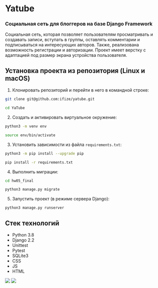 # Yatube
### Социальная сеть для блоггеров на базе Django Framework
Социальная сеть, которая позволяет пользователям просматривать и создавать записи, вступать в группы, оставлять комментарии и подписываться на интересующих авторов. Также, реализована возможность регистрации и авторизации. Проект имеет верстку с адаптацией под размер экрана устройства пользователя.

Установка проекта из репозитория (Linux и macOS)
----------

1. Клонировать репозиторий и перейти в него в командной строке:
```bash
git clone git@github.com:ifize/yatube.git

cd YaTube
```
2. Cоздать и активировать виртуальное окружение:
```bash
python3 -m venv env

source env/bin/activate
```
3. Установить зависимости из файла ```requirements.txt```:
```bash
python3 -m pip install --upgrade pip

pip install -r requirements.txt
```
4. Выполнить миграции:
```bash
cd hw05_final

python3 manage.py migrate
```
5. Запустить проект (в режиме сервера Django):
```bash
python3 manage.py runserver
```
Стек технологий
----------
* Python 3.8
* Django 2.2 
* Unittest
* Pytest
* SQLite3
* CSS
* JS
* HTML


![](https://img.shields.io/pypi/pyversions/p5?logo=python&logoColor=yellow&style=for-the-badge)
![](https://img.shields.io/badge/Django-2.2.16-blue)
